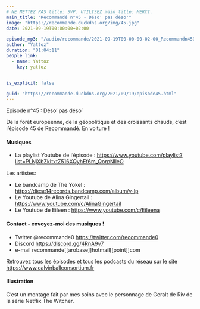 ```yaml
---
# NE METTEZ PAS title: SVP. UTILISEZ main_title: MERCI.
main_title: "Recommandé n°45 - Déso' pas déso'"
image: "https://recommande.duckdns.org/img/45.jpg"
date: 2021-09-19T00:00:00+02:00

episode_mp3: "/audio/recommande/2021-09-19T00-00-00-02-00_Recommandn45Dsopasdso.mp3"
author: "Yattoz"
duration: "01:04:11"
people_link: 
  - name: Yattoz
    key: yattoz


is_explicit: false

guid: "https://recommande.duckdns.org/2021/09/19/episode45.html"
---
```


<PodcastHeader/>

<!-- ECRIRE LA DESCRIPTION DE L'EPISODE SOUS CETTE LIGNE -->


 Episode n°45 : Déso’ pas déso’ 

<p>De la forêt européenne, de la géopolitique et des croissants chauds, c’est l’épisode 45 de Recommandé. En voiture !</p>

<h4>Musiques</h4>

<ul>
  <li>La playlist Youtube de l’épisode : <a href="https://www.youtube.com/playlist?list=PLNjXbZkItxtZ516XQyhEf6m_QorpNlleO" rel="nofollow">https://www.youtube.com/playlist?list=PLNjXbZkItxtZ516XQyhEf6m_QorpNlleO</a></li>
</ul>

<p>Les artistes:</p>

<ul>
  <li>Le bandcamp de The Yokel : <a href="https://diese14records.bandcamp.com/album/y-lp" rel="nofollow">https://diese14records.bandcamp.com/album/y-lp</a></li>
  <li>Le Youtube de Alina Gingertail : <a href="https://www.youtube.com/c/AlinaGingertail" rel="nofollow">https://www.youtube.com/c/AlinaGingertail</a></li>
  <li>Le Youtube de Eileen : <a href="https://www.youtube.com/c/Eileena" rel="nofollow">https://www.youtube.com/c/Eileena</a></li>
</ul>

<h4>Contact - envoyez-moi des musiques !</h4>

<ul>
  <li>Twitter @recommande0 <a href="https://twitter.com/recommande0" rel="nofollow">https://twitter.com/recommande0</a></li>
  <li>Discord <a href="https://discord.gg/4RnA9v7" rel="nofollow">https://discord.gg/4RnA9v7</a></li>
  <li>e-mail recommande[[arobase]]hotmail[[point]]com</li>
</ul>

<p>Retrouvez tous les épisodes et tous les podcasts du réseau sur le site <a href="https://www.calvinballconsortium.fr" rel="nofollow">https://www.calvinballconsortium.fr</a></p>

<h4>Illustration</h4>

<p>C’est un montage fait par mes soins avec le personnage de Geralt de Riv de la série Netflix The Witcher.</p>


